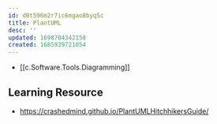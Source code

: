 ```yaml
---
id: d0t596m2r7ic6mgao8byq5c
title: PlantUML
desc: ''
updated: 1698704342158
created: 1685939721054
---
```


- [[c.Software.Tools.Diagramming]]
## Learning Resource

- https://crashedmind.github.io/PlantUMLHitchhikersGuide/